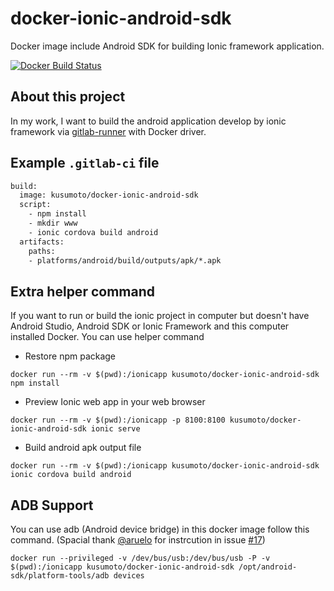 # docker-ionic-android-sdk
Docker image include Android SDK for building Ionic framework application.

[![Docker Build Status](https://img.shields.io/docker/build/kusumoto/docker-ionic-android-sdk.svg)](https://hub.docker.com/r/kusumoto/docker-ionic-android-sdk/)

## About this project
In my work, I want to build the android application develop by ionic framework via [gitlab-runner](https://gitlab.com/gitlab-org/gitlab-runner) with Docker driver.

## Example `.gitlab-ci` file
```Dockerfile
build:
  image: kusumoto/docker-ionic-android-sdk
  script:
    - npm install
    - mkdir www
    - ionic cordova build android
  artifacts:
    paths:
    - platforms/android/build/outputs/apk/*.apk
```
## Extra helper command
If you want to run or build the ionic project in computer but doesn't have Android Studio, Android SDK or Ionic Framework and this computer installed Docker. You can use helper command  

- Restore npm package
```
docker run --rm -v $(pwd):/ionicapp kusumoto/docker-ionic-android-sdk npm install
```
- Preview Ionic web app in your web browser
```
docker run --rm -v $(pwd):/ionicapp -p 8100:8100 kusumoto/docker-ionic-android-sdk ionic serve
```
- Build android apk output file
```
docker run --rm -v $(pwd):/ionicapp kusumoto/docker-ionic-android-sdk ionic cordova build android
```

## ADB Support
You can use adb (Android device bridge) in this docker image follow this command. (Spacial thank [@aruelo](https://github.com/aruelo) for instrcution in issue [#17](https://github.com/Kusumoto/docker-ionic-android-sdk/issues/17))
```
docker run --privileged -v /dev/bus/usb:/dev/bus/usb -P -v $(pwd):/ionicapp kusumoto/docker-ionic-android-sdk /opt/android-sdk/platform-tools/adb devices
```
